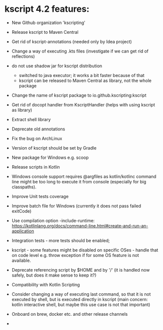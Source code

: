 # kscript 4.2 features:

* New Github organization 'kscripting'
* Release kscript to Maven Central
* Get rid of kscript-annotations (needed only by Idea project)
* Change a way of executing .kts files (investigate if we can get rid of reflections)
* do not use shadow jar for kscript distribution
  * switched to java executor; it works a bit faster because of that
  * kscript can be released to Maven Central as library, not the whole package
* Change the name of kscript package to io.github.kscripting:kscript
* Get rid of docopt handler from KscriptHandler (helps with using kscript as library)
* Extract shell library
* Deprecate old annotations 
* Fix the bug on ArchLinux
* Version of kscript should be set by Gradle 



* New package for Windows e.g. scoop
* Release scripts in Kotlin
* Windows console support requires @argfiles as kotlin/kotlinc command line might be too long to execute it from console (especially for big classpaths).
* Improve Unit tests coverage 
* Improve batch file for Windows (currently it does not pass failed exitCode)
* Use compilation option -include-runtime: https://kotlinlang.org/docs/command-line.html#create-and-run-an-application
* Integration tests - more tests should be enabled; 
* kscript - some features might be disabled on specific OSes - handle that on code level e.g. throw exception if for some OS feature is not available.
* Deprecate referencing script by $HOME and by '/' (it is handled now safely, but does it make sense to keep it?)
* Compatibility with Kotlin Scripting
* Consider changing a way of executing last command, so that it is not executed by shell, but is executed directly in kscript (main concern: kotlin interactive shell, but maybe this use case is not that important)
* Onboard on brew, docker etc. and other release channels
* 